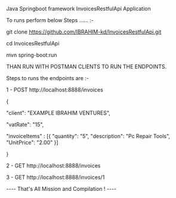 Java Springboot framework InvoicesRestfulApi Application


To runs perform below Steps ...... :- 

git clone https://github.com/IBRAHIM-kd/InvoicesRestfulApi.git

cd InvoicesRestfulApi

mvn spring-boot:run

THAN RUN WITH POSTMAN CLIENTS TO RUN THE ENDPOINTS.

Steps to runs the endpoints are :-


1  - POST  http://localhost:8888/invoices 


{

  "client": "EXAMPLE IBRAHIM VENTURES",

  "vatRate": "15",

 "invoiceItems" : [{
        "quantity": "5",
        "description": "Pc Repair Tools",
        "UnitPrice": "2.00"
    }]
   
}



2 - GET  http://localhost:8888/invoices



3 - GET  http://localhost:8888/invoices/1




 ----  That's All Mission and Compilation ! ----